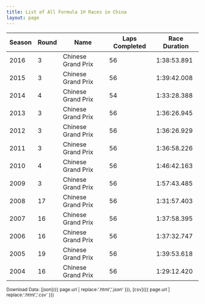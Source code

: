 ```yaml
---
title: List of All Formula 1® Races in China
layout: page
---
```


| Season | Round | Name | Laps Completed | Race Duration |
|--|--|--|--|--|
| 2016 | 3 | Chinese Grand Prix | 56 | 1:38:53.891 |
| 2015 | 3 | Chinese Grand Prix | 56 | 1:39:42.008 |
| 2014 | 4 | Chinese Grand Prix | 54 | 1:33:28.388 |
| 2013 | 3 | Chinese Grand Prix | 56 | 1:36:26.945 |
| 2012 | 3 | Chinese Grand Prix | 56 | 1:36:26.929 |
| 2011 | 3 | Chinese Grand Prix | 56 | 1:36:58.226 |
| 2010 | 4 | Chinese Grand Prix | 56 | 1:46:42.163 |
| 2009 | 3 | Chinese Grand Prix | 56 | 1:57:43.485 |
| 2008 | 17 | Chinese Grand Prix | 56 | 1:31:57.403 |
| 2007 | 16 | Chinese Grand Prix | 56 | 1:37:58.395 |
| 2006 | 16 | Chinese Grand Prix | 56 | 1:37:32.747 |
| 2005 | 19 | Chinese Grand Prix | 56 | 1:39:53.618 |
| 2004 | 16 | Chinese Grand Prix | 56 | 1:29:12.420 |

<small>Download Data: [json]({{ page.url | replace:'.html','.json' }}), [csv]({{ page.url | replace:'.html','.csv' }})</small>
